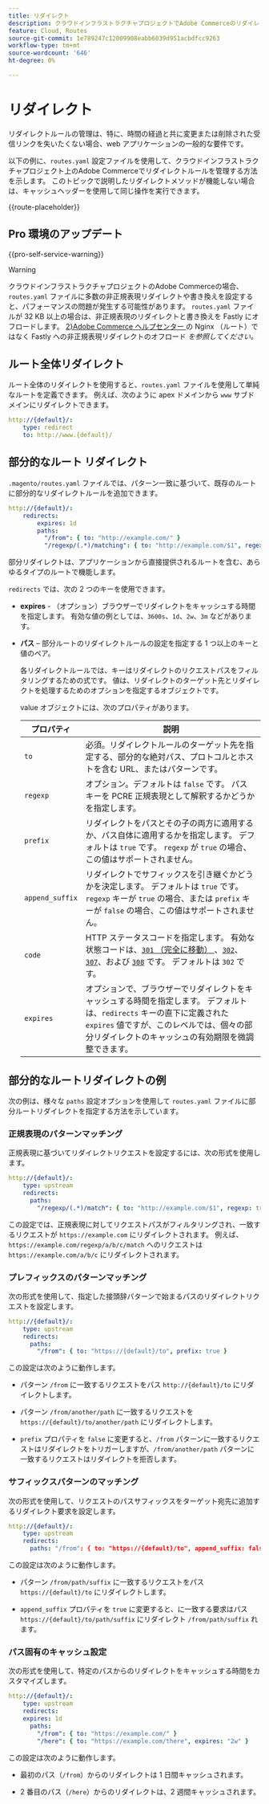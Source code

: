 ```yaml
---
title: リダイレクト
description: クラウドインフラストラクチャプロジェクトでAdobe Commerceのリダイレクトルールを管理する方法について説明します。
feature: Cloud, Routes
source-git-commit: 1e789247c12009908eabb6039d951acbdfcc9263
workflow-type: tm+mt
source-wordcount: '646'
ht-degree: 0%

---
```


# リダイレクト

リダイレクトルールの管理は、特に、時間の経過と共に変更または削除された受信リンクを失いたくない場合、web アプリケーションの一般的な要件です。

以下の例に、`routes.yaml` 設定ファイルを使用して、クラウドインフラストラクチャプロジェクト上のAdobe Commerceでリダイレクトルールを管理する方法を示します。 このトピックで説明したリダイレクトメソッドが機能しない場合は、キャッシュヘッダーを使用して同じ操作を実行できます。

{{route-placeholder}}

## Pro 環境のアップデート

{{pro-self-service-warning}}

>[!WARNING]
>
>クラウドインフラストラクチャプロジェクトのAdobe Commerceの場合、`routes.yaml` ファイルに多数の非正規表現リダイレクトや書き換えを設定すると、パフォーマンスの問題が発生する可能性があります。 `routes.yaml` ファイルが 32 KB 以上の場合は、非正規表現のリダイレクトと書き換えを Fastly にオフロードします。 [2&rbrace;Adobe Commerce ヘルプセンター ](https://experienceleague.adobe.com/docs/commerce-knowledge-base/kb/troubleshooting/miscellaneous/offload-non-regex-redirects-to-fastly-instead-of-nginx-routes.html?lang=ja) の Nginx （ルート）ではなく Fastly への非正規表現リダイレクトのオフロード _を参照してください。_

## ルート全体リダイレクト

ルート全体のリダイレクトを使用すると、`routes.yaml` ファイルを使用して単純なルートを定義できます。 例えば、次のように apex ドメインから `www` サブドメインにリダイレクトできます。

```yaml
http://{default}/:
    type: redirect
    to: http://www.{default}/
```

## 部分的なルート リダイレクト

`.magento/routes.yaml` ファイルでは、パターン一致に基づいて、既存のルートに部分的なリダイレクトルールを追加できます。

```yaml
http://{default}/:
    redirects:
        expires: 1d
        paths:
          "/from": { to: "http://example.com/" }
          "/regexp/(.*)/matching": { to: "http://example.com/$1", regexp: true }
```

部分リダイレクトは、アプリケーションから直接提供されるルートを含む、あらゆるタイプのルートで機能します。

`redirects` では、次の 2 つのキーを使用できます。

- **expires** - （オプション）ブラウザーでリダイレクトをキャッシュする時間を指定します。 有効な値の例としては、`3600s`、`1d`、`2w`、`3m` などがあります。

- **パス** – 部分ルートのリダイレクトルールの設定を指定する 1 つ以上のキーと値のペア。

  各リダイレクトルールでは、キーはリダイレクトのリクエストパスをフィルタリングするための式です。 値は、リダイレクトのターゲット先とリダイレクトを処理するためのオプションを指定するオブジェクトです。

  value オブジェクトには、次のプロパティがあります。

  | プロパティ | 説明 |
  | ---------- | ----------- |
  | `to` | 必須。リダイレクトルールのターゲット先を指定する、部分的な絶対パス、プロトコルとホストを含む URL、またはパターンです。 |
  | `regexp` | オプション。デフォルトは `false` です。 パス キーを PCRE 正規表現として解釈するかどうかを指定します。 |
  | `prefix` | リダイレクトをパスとその子の両方に適用するか、パス自体に適用するかを指定します。 デフォルトは `true` です。 `regexp` が `true` の場合、この値はサポートされません。 |
  | `append_suffix` | リダイレクトでサフィックスを引き継ぐかどうかを決定します。 デフォルトは `true` です。 `regexp` キーが `true` の場合、または `prefix` キーが `false` の場合、この値はサポートされません。 |
  | `code` | HTTP ステータスコードを指定します。 有効な状態コードは、[`301` （完全に移動） ](https://www.w3.org/Protocols/rfc2616/rfc2616-sec10.html#sec10.3.2)、[`302`](https://www.w3.org/Protocols/rfc2616/rfc2616-sec10.html#sec10.3.3)、[`307`](https://www.w3.org/Protocols/rfc2616/rfc2616-sec10.html#sec10.3.8)、および [`308`](https://www.rfc-editor.org/rfc/rfc7238) です。 デフォルトは `302` です。 |
  | `expires` | オプションで、ブラウザーでリダイレクトをキャッシュする時間を指定します。 デフォルトは、`redirects` キーの直下に定義された `expires` 値ですが、このレベルでは、個々の部分リダイレクトのキャッシュの有効期限を微調整できます。 |

## 部分的なルートリダイレクトの例

次の例は、様々な `paths` 設定オプションを使用して `routes.yaml` ファイルに部分ルートリダイレクトを指定する方法を示しています。

### 正規表現のパターンマッチング

正規表現に基づいてリダイレクトリクエストを設定するには、次の形式を使用します。

```yaml
http://{default}/:
    type: upstream
    redirects:
      paths:
        "/regexp/(.*)/match": { to: "http://example.com/$1", regexp: true }
```

この設定では、正規表現に対してリクエストパスがフィルタリングされ、一致するリクエストが `https://example.com` にリダイレクトされます。 例えば、`https://example.com/regexp/a/b/c/match` へのリクエストは `https://example.com/a/b/c` にリダイレクトされます。

### プレフィックスのパターンマッチング

次の形式を使用して、指定した接頭辞パターンで始まるパスのリダイレクトリクエストを設定します。

```yaml
http://{default}/:
    type: upstream
    redirects:
      paths:
        "/from": { to: "https://{default}/to", prefix: true }
```

この設定は次のように動作します。

- パターン `/from` に一致するリクエストをパス `http://{default}/to` にリダイレクトします。

- パターン `/from/another/path` に一致するリクエストを `https://{default}/to/another/path` にリダイレクトします。

- `prefix` プロパティを `false` に変更すると、`/from` パターンに一致するリクエストはリダイレクトをトリガーしますが、`/from/another/path` パターンに一致するリクエストはリダイレクトを拒否します。

### サフィックスパターンのマッチング

次の形式を使用して、リクエストのパスサフィックスをターゲット宛先に追加するリダイレクト要求を設定します。

```yaml
http://{default}/:
    type: upstream
    redirects:
      paths: "/from": { to: "https://{default}/to", append_suffix: false }
```

この設定は次のように動作します。

- パターン `/from/path/suffix` に一致するリクエストをパス `https://{default}/to` にリダイレクトします。

- `append_suffix` プロパティを `true` に変更すると、に一致する要求はパス `https://{default}/to/path/suffix` にリダイレクト `/from/path/suffix` れます。

### パス固有のキャッシュ設定

次の形式を使用して、特定のパスからのリダイレクトをキャッシュする時間をカスタマイズします。

```yaml
http://{default}/:
    type: upstream
    redirects:
    expires: 1d
      paths:
        "/from": { to: "https://example.com/" }
        "/here": { to: "https://example.com/there", expires: "2w" }
```

この設定は次のように動作します。

- 最初のパス（`/from`）からのリダイレクトは 1 日間キャッシュされます。

- 2 番目のパス（`/here`）からのリダイレクトは、2 週間キャッシュされます。
